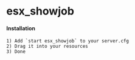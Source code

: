 # esx_showjob


#### Installation
```
1) Add `start esx_showjob` to your server.cfg
2) Drag it into your resources
3) Done
```
